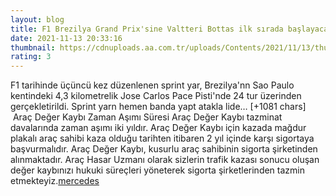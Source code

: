 ```yaml
--- 
layout: blog
title: F1 Brezilya Grand Prix'sine Valtteri Bottas ilk sırada başlayacak
date: 2021-11-13 20:33:16
thumbnail: https://cdnuploads.aa.com.tr/uploads/Contents/2021/11/13/thumbs_b_c_0ec35671f25f437d63208fcfd96a2a39.jpg?v=233613
rating: 3
---
```

F1 tarihinde üçüncü kez düzenlenen sprint yar, Brezilya'nn Sao Paulo kentindeki 4,3 kilometrelik Jose Carlos Pace Pisti'nde 24 tur üzerinden gerçekletirildi.
Sprint yarn hemen banda yapt atakla lide… [+1081 chars]</br>&nbsp;Araç Değer Kaybı Zaman Aşımı Süresi
Araç Değer Kaybı tazminat davalarında zaman aşımı iki yıldır. Araç Değer Kaybı için kazada mağdur plakalı araç sahibi kaza olduğu tarihten itibaren 2 yıl içinde karşı sigortaya başvurmalıdır. Araç Değer Kaybı, kusurlu araç sahibinin sigorta şirketinden alınmaktadır. Araç Hasar Uzmanı olarak sizlerin trafik kazası sonucu oluşan değer kaybınızı hukuki süreçleri yöneterek sigorta şirketlerinden tazmin etmekteyiz.<a href="https://www.profesyonelfirma.com/firma/arac-deger-kaybi-hesaplama">mercedes</a>